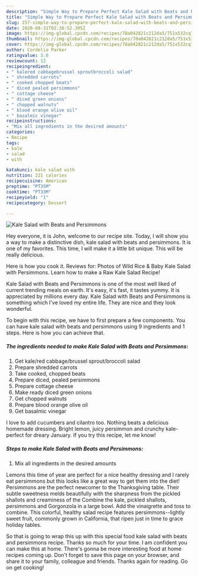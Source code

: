 ```yaml
---
description: "Simple Way to Prepare Perfect Kale Salad with Beats and Persimmons"
title: "Simple Way to Prepare Perfect Kale Salad with Beats and Persimmons"
slug: 257-simple-way-to-prepare-perfect-kale-salad-with-beats-and-persimmons
date: 2020-08-31T02:38:52.395Z
image: https://img-global.cpcdn.com/recipes/78a042821c212da5/751x532cq70/kale-salad-with-beats-and-persimmons-recipe-main-photo.jpg
thumbnail: https://img-global.cpcdn.com/recipes/78a042821c212da5/751x532cq70/kale-salad-with-beats-and-persimmons-recipe-main-photo.jpg
cover: https://img-global.cpcdn.com/recipes/78a042821c212da5/751x532cq70/kale-salad-with-beats-and-persimmons-recipe-main-photo.jpg
author: Cordelia Parker
ratingvalue: 3.8
reviewcount: 12
recipeingredient:
- " kalered cabbagebrussel sproutbroccoli salad"
- " shredded carrots"
- " cooked chopped beats"
- " diced pealed persimmons"
- " cottage cheese"
- " diced green onions"
- " chopped walnuts"
- " blood orange olive oil"
- " basalmic vinegar"
recipeinstructions:
- "Mix all ingredients in the desired amounts"
categories:
- Recipe
tags:
- kale
- salad
- with

katakunci: kale salad with 
nutrition: 221 calories
recipecuisine: American
preptime: "PT35M"
cooktime: "PT33M"
recipeyield: "1"
recipecategory: Dessert

---
```



![Kale Salad with Beats and Persimmons](https://img-global.cpcdn.com/recipes/78a042821c212da5/751x532cq70/kale-salad-with-beats-and-persimmons-recipe-main-photo.jpg)

Hey everyone, it is John, welcome to our recipe site. Today, I will show you a way to make a distinctive dish, kale salad with beats and persimmons. It is one of my favorites. This time, I will make it a little bit unique. This will be really delicious.

Here is how you cook it. Reviews for: Photos of Wild Rice &amp; Baby Kale Salad with Persimmons. Learn how to make a Raw Kale Salad Recipe!

Kale Salad with Beats and Persimmons is one of the most well liked of current trending meals on earth. It's easy, it's fast, it tastes yummy. It is appreciated by millions every day. Kale Salad with Beats and Persimmons is something which I've loved my entire life. They are nice and they look wonderful.


To begin with this recipe, we have to first prepare a few components. You can have kale salad with beats and persimmons using 9 ingredients and 1 steps. Here is how you can achieve that.

<!--inarticleads1-->

##### The ingredients needed to make Kale Salad with Beats and Persimmons:

1. Get  kale/red cabbage/brussel sprout/broccoli salad
1. Prepare  shredded carrots
1. Take  cooked, chopped beats
1. Prepare  diced, pealed persimmons
1. Prepare  cottage cheese
1. Make ready  diced green onions
1. Get  chopped walnuts
1. Prepare  blood orange olive oil
1. Get  basalmic vinegar


I love to add cucumbers and cilantro too. Nothing beats a delicious homemade dressing. Bright lemon, juicy persimmon and crunchy kale- perfect for dreary January. If you try this recipe, let me know! 

<!--inarticleads2-->

##### Steps to make Kale Salad with Beats and Persimmons:

1. Mix all ingredients in the desired amounts


Lemons this time of year are perfect for a nice healthy dressing and I rarely eat persimmons but this looks like a great way to get them into the diet! Persimmons are the perfect newcomer to the Thanksgiving table. Their subtle sweetness melds beautifully with the sharpness from the pickled shallots and creaminess of the Combine the kale, pickled shallots, persimmons and Gorgonzola in a large bowl. Add the vinaigrette and toss to combine. This colorful, healthy salad recipe features persimmons--lightly sweet fruit, commonly grown in California, that ripen just in time to grace holiday tables. 

So that is going to wrap this up with this special food kale salad with beats and persimmons recipe. Thanks so much for your time. I am confident you can make this at home. There's gonna be more interesting food at home recipes coming up. Don't forget to save this page on your browser, and share it to your family, colleague and friends. Thanks again for reading. Go on get cooking!
